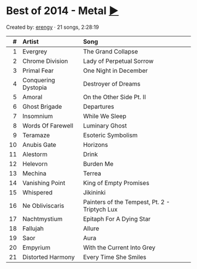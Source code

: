 # Best of 2014 - Metal [:arrow_forward:](http://open.spotify.com/user/erengy/playlist/3NXFfa3g2SU2Vp1UtI0PPH)

Created by: [erengy](http://open.spotify.com/user/erengy) · 21 songs, 2:28:19

&#35;|Artist|Song
----:|:-----|:---
1|Evergrey|The Grand Collapse
2|Chrome Division|Lady of Perpetual Sorrow
3|Primal Fear|One Night in December
4|Conquering Dystopia|Destroyer of Dreams
5|Amoral|On the Other Side Pt. II
6|Ghost Brigade|Departures
7|Insomnium|While We Sleep
8|Words Of Farewell|Luminary Ghost
9|Teramaze|Esoteric Symbolism
10|Anubis Gate|Horizons
11|Alestorm|Drink
12|Helevorn|Burden Me
13|Mechina|Terrea
14|Vanishing Point|King of Empty Promises
15|Whispered|Jikininki
16|Ne Obliviscaris|Painters of the Tempest, Pt. 2 - Triptych Lux
17|Nachtmystium|Epitaph For A Dying Star
18|Fallujah|Allure
19|Saor|Aura
20|Empyrium|With the Current Into Grey
21|Distorted Harmony|Every Time She Smiles
